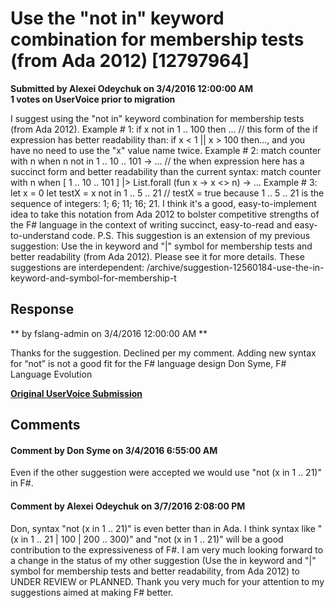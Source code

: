 # Use the "not in" keyword combination for membership tests (from Ada 2012) [12797964] #

**Submitted by Alexei Odeychuk on 3/4/2016 12:00:00 AM**  
**1 votes on UserVoice prior to migration**  

I suggest using the "not in" keyword combination for membership tests (from Ada 2012).
Example # 1:
if x not in 1 .. 100 then ... // this form of the if expression has better readability than: if x < 1 || x > 100 then..., and you have no need to use the "x" value name twice.
Example # 2:
match counter with n when n not in 1 .. 10 .. 101 -> ... // the when expression here has a succinct form and better readability than the current syntax: match counter with n when [ 1 .. 10 .. 101 ] |> List.forall (fun x -> x <> n) -> ...
Example # 3:
let x = 0
let testX = x not in 1 .. 5 .. 21 // testX = true because 1 .. 5 .. 21 is the sequence of integers: 1; 6; 11; 16; 21.
I think it's a good, easy-to-implement idea to take this notation from Ada 2012 to bolster competitive strengths of the F# language in the context of writing succinct, easy-to-read and easy-to-understand code.
P.S. This suggestion is an extension of my previous suggestion:
Use the in keyword and "|" symbol for membership tests and better readability (from Ada 2012).
Please see it for more details. These suggestions are interdependent: /archive/suggestion-12560184-use-the-in-keyword-and-symbol-for-membership-t



## Response ##
** by fslang-admin on 3/4/2016 12:00:00 AM **

Thanks for the suggestion. Declined per my comment. Adding new syntax for “not” is not a good fit for the F# language design
Don Syme, F# Language Evolution


**[Original UserVoice Submission](https://fslang.uservoice.com/forums/245727-f-language/suggestions/12797964)**


## Comments ##


#### Comment by Don Syme on 3/4/2016 6:55:00 AM ####
Even if the other suggestion were accepted we would use "not (x in 1 .. 21)" in F#.


#### Comment by Alexei Odeychuk on 3/7/2016 2:08:00 PM ####
Don, syntax "not (x in 1 .. 21)" is even better than in Ada. I think syntax like "(x in 1 .. 21 | 100 | 200 .. 300)" and "not (x in 1 .. 21)" will be a good contribution to the expressiveness of F#. I am very much looking forward to a change in the status of my other suggestion (Use the in keyword and "|" symbol for membership tests and better readability, from Ada 2012) to UNDER REVIEW or PLANNED. Thank you very much for your attention to my suggestions aimed at making F# better.

